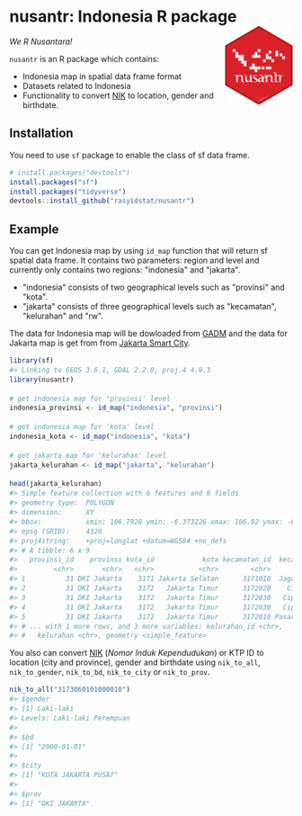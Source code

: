 
<!-- README.md is generated from README.Rmd. Please edit that file -->
nusantr: Indonesia R package <img src="man/figures/logo.png" align="right" height="140" width="120"/>
=====================================================================================================

*We R Nusantara!*

`nusantr` is an R package which contains:

-   Indonesia map in spatial data frame format
-   Datasets related to Indonesia
-   Functionality to convert [NIK](https://en.wikipedia.org/wiki/Indonesian_identity_card) to location, gender and birthdate.

Installation
------------

You need to use `sf` package to enable the class of sf data frame.

``` r
# install.packages("devtools")
install.packages("sf")
install.packages("tidyverse")
devtools::install_github("rasyidstat/nusantr")
```

Example
-------

You can get Indonesia map by using `id_map` function that will return sf spatial data frame. It contains two parameters: region and level and currently only contains two regions: "indonesia" and "jakarta".

-   "indonesia" consists of two geographical levels such as "provinsi" and "kota".
-   "jakarta" consists of three geographical levels such as "kecamatan", "kelurahan" and "rw".

The data for Indonesia map will be dowloaded from [GADM](http://www.gadm.org/) and the data for Jakarta map is get from from [Jakarta Smart City](http://smartcity.jakarta.go.id).

``` r
library(sf)
#> Linking to GEOS 3.6.1, GDAL 2.2.0, proj.4 4.9.3
library(nusantr)

# get indonesia map for 'provinsi' level
indonesia_provinsi <- id_map("indonesia", "provinsi")

# get indonesia map for 'kota' level
indonesia_kota <- id_map("indonesia", "kota")

# get jakarta map for 'kelurahan' level
jakarta_kelurahan <- id_map("jakarta", "kelurahan")

head(jakarta_kelurahan)
#> Simple feature collection with 6 features and 8 fields
#> geometry type:  POLYGON
#> dimension:      XY
#> bbox:           xmin: 106.7928 ymin: -6.373226 xmax: 106.92 ymax: -6.331914
#> epsg (SRID):    4326
#> proj4string:    +proj=longlat +datum=WGS84 +no_defs
#> # A tibble: 6 x 9
#>   provinsi_id    provinsi kota_id            kota kecamatan_id  kecamatan
#>         <chr>       <chr>   <chr>           <chr>        <chr>      <chr>
#> 1          31 DKI Jakarta    3171 Jakarta Selatan      3171010  Jagakarsa
#> 2          31 DKI Jakarta    3172   Jakarta Timur      3172020    Ciracas
#> 3          31 DKI Jakarta    3172   Jakarta Timur      3172030   Cipayung
#> 4          31 DKI Jakarta    3172   Jakarta Timur      3172030   Cipayung
#> 5          31 DKI Jakarta    3172   Jakarta Timur      3172010 Pasar Rebo
#> # ... with 1 more rows, and 3 more variables: kelurahan_id <chr>,
#> #   kelurahan <chr>, geometry <simple_feature>
```

You also can convert [NIK](https://en.wikipedia.org/wiki/Indonesian_identity_card) (*Nomor Induk Kependudukan*) or KTP ID to location (city and province), gender and birthdate using `nik_to_all`, `nik_to_gender`, `nik_to_bd`, `nik_to_city` or `nik_to_prov`.

``` r
nik_to_all("3173060101000010")
#> $gender
#> [1] Laki-laki
#> Levels: Laki-laki Perempuan
#> 
#> $bd
#> [1] "2000-01-01"
#> 
#> $city
#> [1] "KOTA JAKARTA PUSAT"
#> 
#> $prov
#> [1] "DKI JAKARTA"
```
